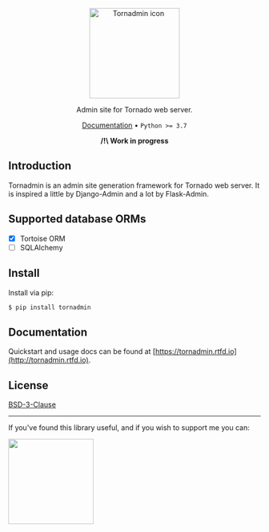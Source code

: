 <p align="center">
  <img src="tornadmin/static/tornadmin/img/splash.png" width="180" alt="Tornadmin icon">
</p>

<p align="center">
    Admin site for Tornado web server.
</p>

<p align="center">
    <a href="http://tornadmin.rtfd.io">Documentation</a> &bull;
    <code>Python &gt;= 3.7</code>
</p>

<p align="center">
    <strong>/!\ Work in progress</strong>
</p>

## Introduction

Tornadmin is an admin site generation framework for Tornado web server. It is inspired a little by Django-Admin and a lot by Flask-Admin.

## Supported database ORMs

 - [x] Tortoise ORM
 - [ ] SQLAlchemy

## Install

Install via pip:

```sh
$ pip install tornadmin
```

## Documentation

Quickstart and usage docs can be found at [https://tornadmin.rtfd.io](http://tornadmin.rtfd.io).

## License

[BSD-3-Clause](LICENSE.txt)

---

If you've found this library useful, and if you wish to support me you can:

<a href="https://www.buymeacoffee.com/bhch">
    <img src="https://www.buymeacoffee.com/assets/img/guidelines/download-assets-sm-2.svg" width="170">
</a>
